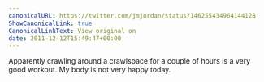 ```yaml
---
canonicalURL: https://twitter.com/jmjordan/status/146255434964144128
ShowCanonicalLink: true
CanonicalLinkText: View original on
date: 2011-12-12T15:49:47+00:00
---
```

Apparently crawling around a crawlspace for a couple of hours is a very good workout. My body is not very happy today.